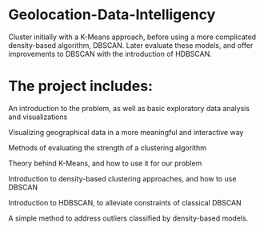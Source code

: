 # Geolocation-Data-Intelligency
Cluster initially with a K-Means approach, before using a more complicated density-based algorithm, DBSCAN. 
Later evaluate these models, and offer improvements to DBSCAN with the introduction of HDBSCAN.

# The project includes:

  An introduction to the problem, as well as basic exploratory data analysis and visualizations
  
  Visualizing geographical data in a more meaningful and interactive way
  
  Methods of evaluating the strength of a clustering algorithm
  
  Theory behind K-Means, and how to use it for our problem
  
  Introduction to density-based clustering approaches, and how to use DBSCAN
  
  Introduction to HDBSCAN, to alleviate constraints of classical DBSCAN
  
  A simple method to address outliers classified by density-based models.
